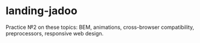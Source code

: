 # landing-jadoo
Practice №2 on these topics: BEM, animations, cross-browser compatibility, preprocessors, responsive web design.
